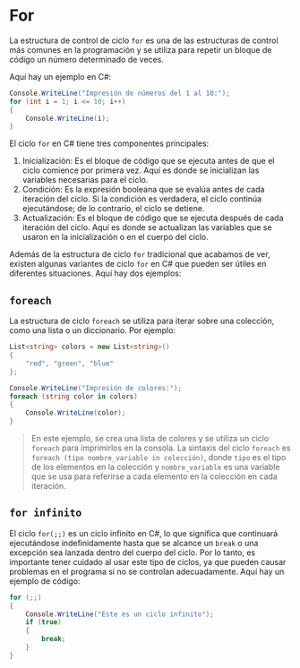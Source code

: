 # For

La estructura de control de ciclo `for` es una de las estructuras de control más comunes en la programación y se utiliza para repetir un bloque de código un número determinado de veces.

Aquí hay un ejemplo en C#:

```csharp
Console.WriteLine("Impresión de números del 1 al 10:");
for (int i = 1; i <= 10; i++)
{
    Console.WriteLine(i);
}
```

El ciclo `for` en C# tiene tres componentes principales:

1. Inicialización: Es el bloque de código que se ejecuta antes de que el ciclo comience por primera vez. Aquí es donde se inicializan las variables necesarias para el ciclo.
2. Condición: Es la expresión booleana que se evalúa antes de cada iteración del ciclo. Si la condición es verdadera, el ciclo continúa ejecutándose; de lo contrario, el ciclo se detiene.
3. Actualización: Es el bloque de código que se ejecuta después de cada iteración del ciclo. Aquí es donde se actualizan las variables que se usaron en la inicialización o en el cuerpo del ciclo.

Además de la estructura de ciclo `for` tradicional que acabamos de ver, existen algunas variantes de ciclo `for` en C# que pueden ser útiles en diferentes situaciones. Aquí hay dos ejemplos:

## `foreach`

La estructura de ciclo `foreach` se utiliza para iterar sobre una colección, como una lista o un diccionario. Por ejemplo:

```csharp
List<string> colors = new List<string>()
{
    "red", "green", "blue"
};

Console.WriteLine("Impresión de colores:");
foreach (string color in colors)
{
    Console.WriteLine(color);
}
```

> En este ejemplo, se crea una lista de colores y se utiliza un ciclo `foreach` para imprimirlos en la consola. La sintaxis del ciclo `foreach` es `foreach (tipo nombre_variable in colección)`, donde `tipo` es el tipo de los elementos en la colección y `nombre_variable` es una variable que se usa para referirse a cada elemento en la colección en cada iteración.
> 

## `for infinito`

El ciclo `for(;;)` es un ciclo infinito en C#, lo que significa que continuará ejecutándose indefinidamente hasta que se alcance un `break` o una excepción sea lanzada dentro del cuerpo del ciclo. Por lo tanto, es importante tener cuidado al usar este tipo de ciclos, ya que pueden causar problemas en el programa si no se controlan adecuadamente. Aquí hay un ejemplo de código:

```csharp
for (;;)
{
    Console.WriteLine("Este es un ciclo infinito");
    if (true)
    {
        break;
    }
}
```